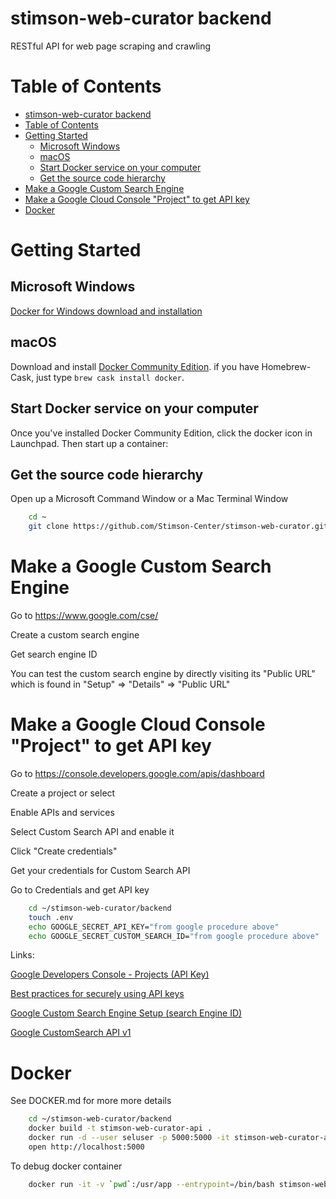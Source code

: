stimson-web-curator backend
===========================

RESTful API for web page scraping and crawling

Table of Contents
=================

   * [stimson-web-curator backend](#stimson-web-curator-backend)
   * [Table of Contents](#table-of-contents)
   * [Getting Started](#getting-started)
      * [Microsoft Windows](#microsoft-windows)
      * [macOS](#macos)
      * [Start Docker service on your computer](#start-docker-service-on-your-computer)
      * [Get the source code hierarchy](#get-the-source-code-hierarchy)
   * [Make a Google Custom Search Engine](#make-a-google-custom-search-engine)
   * [Make a Google Cloud Console "Project" to get API key](#make-a-google-cloud-console-project-to-get-api-key)
   * [Docker](#docker)
 
# Getting Started

## Microsoft Windows

[Docker for Windows download and installation](https://docs.docker.com/docker-for-windows/install/)

## macOS

Download and install [Docker Community Edition](https://www.docker.com/community-edition). if you have Homebrew-Cask, just type `brew cask install docker`.

## Start Docker service on your computer

Once you've installed Docker Community Edition, click the docker icon in Launchpad. Then start up a container:

## Get the source code hierarchy

Open up a Microsoft Command Window or a Mac Terminal Window

```bash
    cd ~
    git clone https://github.com/Stimson-Center/stimson-web-curator.git
```

# Make a Google Custom Search Engine

Go to https://www.google.com/cse/

Create a custom search engine

Get search engine ID

You can test the custom search engine by directly visiting its "Public URL" which is found in "Setup" => "Details" => "Public URL"

# Make a Google Cloud Console "Project" to get API key

Go to https://console.developers.google.com/apis/dashboard

Create a project or select

Enable APIs and services

Select Custom Search API and enable it

Click "Create credentials"

Get your credentials for Custom Search API

Go to Credentials and get API key

```bash
    cd ~/stimson-web-curator/backend
    touch .env
    echo GOOGLE_SECRET_API_KEY="from google procedure above"
    echo GOOGLE_SECRET_CUSTOM_SEARCH_ID="from google procedure above"
```

Links:

[Google Developers Console - Projects (API Key)](https://console.developers.google.com/project)

[Best practices for securely using API keys](https://developers.google.com/console/help/new/#usingkeys)

[Google Custom Search Engine Setup (search Engine ID)](https://www.google.com/cse/all)

[Google CustomSearch API v1](http://developers.google.com/apis-explorer/#p/customsearch/v1)

# Docker

See DOCKER.md for more more details

```bash
    cd ~/stimson-web-curator/backend
    docker build -t stimson-web-curator-api .  
    docker run -d --user seluser -p 5000:5000 -it stimson-web-curator-api
    open http://localhost:5000
```

To debug docker container

```bash
    docker run -it -v `pwd`:/usr/app --entrypoint=/bin/bash stimson-web-curator-api
```

